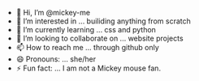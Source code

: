 - 👋 Hi, I’m @mickey-me
- 👀 I’m interested in ... builiding anything from scratch
- 🌱 I’m currently learning ... css and python
- 💞️ I’m looking to collaborate on ... website projects
- 📫 How to reach me ... through github only
- 😄 Pronouns: ... she/her
- ⚡ Fun fact: ... I am not a Mickey mouse fan.

<!---
mickey-me/mickey-me is a ✨ special ✨ repository because its `README.md` (this file) appears on your GitHub profile.
You can click the Preview link to take a look at your changes.
--->
